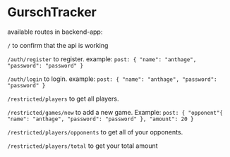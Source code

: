 # GurschTracker

available routes in backend-app:

`/`
to confirm that the api is working

`/auth/register`
to register.
example:
`post: { "name": "anthage", "password": "password" }`

`/auth/login`
to login.
example:
`post: { "name": "anthage", "password": "password" }`

`/restricted/players`
to get all players.

`/restricted/games/new`
to add a new game.
Example:
`post: { "opponent"{ "name": "anthage", "password": "password" }, "amount": 20 }`

`/restricted/players/opponents`
to get all of your opponents.

`/restricted/players/total`
to get your total amount
